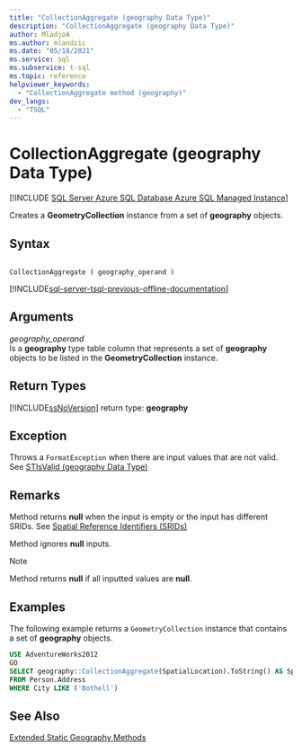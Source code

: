 ```yaml
---
title: "CollectionAggregate (geography Data Type)"
description: "CollectionAggregate (geography Data Type)"
author: MladjoA
ms.author: mlandzic
ms.date: "05/18/2021"
ms.service: sql
ms.subservice: t-sql
ms.topic: reference
helpviewer_keywords:
  - "CollectionAggregate method (geography)"
dev_langs:
  - "TSQL"
---
```

# CollectionAggregate (geography Data Type)
[!INCLUDE [SQL Server Azure SQL Database Azure SQL Managed Instance](../../includes/applies-to-version/sql-asdb-asdbmi.md)]

Creates a **GeometryCollection** instance from a set of **geography** objects.
  
## Syntax  
  
```  
  
CollectionAggregate ( geography_operand )  
```  
  
[!INCLUDE[sql-server-tsql-previous-offline-documentation](../../includes/sql-server-tsql-previous-offline-documentation.md)]

## Arguments
 *geography_operand*  
 Is a **geography** type table column that represents a set of **geography** objects to be listed in the **GeometryCollection** instance.  
  
## Return Types  
 [!INCLUDE[ssNoVersion](../../includes/ssnoversion-md.md)] return type: **geography**  
  
## Exception  
 Throws a `FormatException` when there are input values that are not valid. See [STIsValid &#40;geography Data Type&#41;](../../t-sql/spatial-geography/stisvalid-geography-data-type.md)  
  
## Remarks  
 Method returns **null** when the input is empty or the input has different SRIDs. See [Spatial Reference Identifiers &#40;SRIDs&#41;](../../relational-databases/spatial/spatial-reference-identifiers-srids.md)  
  
 Method ignores **null** inputs.  
  
> [!NOTE]  
>  Method returns **null** if all inputted values are **null**.  
  
## Examples  
 The following example returns a `GeometryCollection` instance that contains a set of **geography** objects.  
  
 ```sql
 USE AdventureWorks2012  
 GO  
 SELECT geography::CollectionAggregate(SpatialLocation).ToString() AS SpatialLocation  
 FROM Person.Address  
 WHERE City LIKE ('Bothell')
 ```  
  
## See Also  
 [Extended Static Geography Methods](../../t-sql/spatial-geography/extended-static-geography-methods.md)  
  
  
